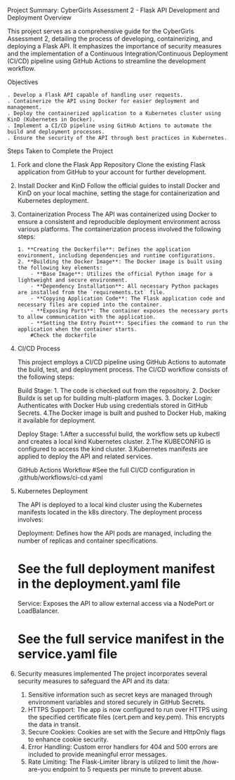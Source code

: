 Project Summary: CyberGirls Assessment 2 - Flask API Development and Deployment
Overview

This project serves as a comprehensive guide for the CyberGirls Assessment 2, detailing the process of developing, containerizing, and deploying a Flask API. It emphasizes the importance of security measures and the implementation of a Continuous Integration/Continuous Deployment (CI/CD) pipeline using GitHub Actions to streamline the development workflow.

Objectives

    . Develop a Flask API capable of handling user requests.
    . Containerize the API using Docker for easier deployment and management.
    . Deploy the containerized application to a Kubernetes cluster using KinD (Kubernetes in Docker).
    . Implement a CI/CD pipeline using GitHub Actions to automate the build and deployment processes.
    . Ensure the security of the API through best practices in Kubernetes.

Steps Taken to Complete the Project
1. Fork and clone the Flask App Repository
    Clone the existing Flask application from GitHub to your account for further development.

2. Install Docker and KinD
   Follow the official guides to install Docker and KinD on your local machine, setting the stage for containerization and Kubernetes deployment.

3. Containerization Process 
    The API was containerized using Docker to ensure a consistent and reproducible deployment environment across various platforms. The containerization process        involved the following steps:

       1. **Creating the Dockerfile**: Defines the application environment, including dependencies and runtime configurations.
       2. **Building the Docker Image**: The Docker image is built using the following key elements:
           - **Base Image**: Utilizes the official Python image for a lightweight and secure environment.
           - **Dependency Installation**: All necessary Python packages are installed from the `requirements.txt` file.
           - **Copying Application Code**: The Flask application code and necessary files are copied into the container.
           - **Exposing Ports**: The container exposes the necessary ports to allow communication with the application.
           - **Setting the Entry Point**: Specifies the command to run the application when the container starts.
           #Check the dockerfile
    
4. CI/CD Process

    This project employs a CI/CD pipeline using GitHub Actions to automate the build, test, and deployment process. The CI/CD workflow consists of the following steps:

    Build Stage:
       1. The code is checked out from the repository.
       2. Docker Buildx is set up for building multi-platform images.
       3. Docker Login: Authenticates with Docker Hub using credentials stored in GitHub Secrets.
       4.The Docker image is built and pushed to Docker Hub, making it available for deployment.

    Deploy Stage:
        1.After a successful build, the workflow sets up kubectl and creates a local kind Kubernetes cluster.
        2.The KUBECONFIG is configured to access the kind cluster.
        3.Kubernetes manifests are applied to deploy the API and related services.

    GitHub Actions Workflow
    #See the full CI/CD configuration in .github/workflows/ci-cd.yaml

6. Kubernetes Deployment

   The API is deployed to a local kind cluster using the Kubernetes manifests located in the k8s directory. The deployment process involves:

    Deployment: Defines how the API pods are managed, including the number of replicas and container specifications.

    # See the full deployment manifest in the deployment.yaml file

    Service: Exposes the API to allow external access via a NodePort or LoadBalancer.

    # See the  full service manifest in the service.yaml file

7. Security measures implemented
    The project incorporates several security measures to safeguard the API and its data:
    1. Sensitive information such as secret keys are managed through environment variables and stored securely in GitHub Secrets.
    2. HTTPS Support: The app is now configured to run over HTTPS using the specified certificate files (cert.pem and key.pem). This encrypts the data in transit.
    3. Secure Cookies: Cookies are set with the Secure and HttpOnly flags to enhance cookie security.
    4. Error Handling: Custom error handlers for 404 and 500 errors are included to provide meaningful error messages.
    5. Rate Limiting: The Flask-Limiter library is utilized to limit the /how-are-you endpoint to 5 requests per minute to prevent abuse.

